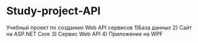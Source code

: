 # Study-project-API
Учебный проект по созданию Web API сервисов 1)База данных 2) Сайт на ASP.NET Core 3) Сервис Web API 4) Приложение на WPF
